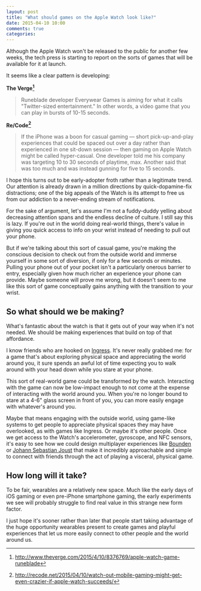 ```yaml
---
layout: post
title: "What should games on the Apple Watch look like?"
date: 2015-04-10 10:00
comments: true
categories: 
---
```


Although the Apple Watch won't be released to the public for another few weeks, the tech press is starting to report on the sorts of games that will be available for it at launch.

It seems like a clear pattern is developing:

**The Verge[^1]**

> Runeblade developer Everywear Games is aiming for what it calls "Twitter-sized entertainment." In other words, a video game that you can play in bursts of 10-15 seconds.


**Re/Code[^2]**

>If the iPhone was a boon for casual gaming — short pick-up-and-play experiences that could be spaced out over a day rather than experienced in one sit-down session — then gaming on Apple Watch might be called hyper-casual. One developer told me his company was targeting 10 to 30 seconds of playtime, max. Another said that was too much and was instead gunning for five to 15 seconds.

I hope this turns out to be early-adopter froth rather than a legitimate trend. Our attention is already drawn in a million directions by quick-dopamine-fix distractions; one of the big appeals of the Watch is its attempt to free us from our addiction to a never-ending stream of notifications.

For the sake of argument, let's assume I'm not a fuddy-duddy yelling about decreasing attention spans and the endless decline of culture. I still say this is lazy. If you're out in the world doing real-world things, there's value in giving you quick access to info on your wrist instead of needing to pull out your phone. 

But if we're talking about this sort of casual game, you're making the conscious decision to check out from the outside world and immerse yourself in some sort of diversion, if only for a few seconds or minutes. Pulling your phone out of your pocket isn't a particularly onerous barrier to entry, especially given how much richer an experience your phone can provide. Maybe someone will prove me wrong, but it doesn't seem to me like this sort of game conceptually gains anything with the transition to your wrist.


## So what should we be making?

What's fantastic about the watch is that it gets out of your way when it's not needed. We should be making experiences that build on top of that affordance.

I know friends who are hooked on [Ingress](https://ingress.com). It's never really grabbed me: for a game that's about exploring physical space and appreciating the world around you, it sure spends an awful lot of time expecting you to walk around with your head down while you stare at your phone. 

This sort of real-world game could be transformed by the watch. Interacting with the game can now be low-impact enough to not come at the expense of interacting with the world around you. When you're no longer bound to stare at a 4-6" glass screen in front of you, you can more easily engage with whatever's around you. 

Maybe that means engaging with the outside world, using game-like systems to get people to appreciate physical spaces they may have overlooked, as with games like Ingress. Or maybe it's other people. Once we get access to the Watch's accelerometer, gyroscope, and NFC sensors, it's easy to see how we could design multiplayer experiences like [Bounden](http://playbounden.com) or [Johann Sebastian Joust](http://www.jsjoust.com) that make it incredibly approachable and simple to connect with friends through the act of playing a visceral, physical game.


## How long will it take?

To be fair, wearables are a relatively new space. Much like the early days of iOS gaming or even pre-iPhone smartphone gaming, the early experiments we see will probably struggle to find real value in this strange new form factor.

I just hope it's sooner rather than later that people start taking advantage of the huge opportunity wearables present to create games and playful experiences that let us more easily connect to other people and the world around us.


[^1]: http://www.theverge.com/2015/4/10/8376769/apple-watch-game-runeblade

[^2]: http://recode.net/2015/04/10/watch-out-mobile-gaming-might-get-even-crazier-if-apple-watch-succeeds/




